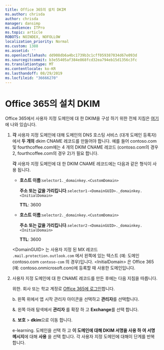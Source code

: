 ```yaml
---
title: Office 365의 설치 DKIM
ms.author: chrisda
author: chrisda
manager: dansimp
ms.audience: ITPro
ms.topic: article
ROBOTS: NOINDEX, NOFOLLOW
localization_priority: Normal
ms.custom: 1388
ms.assetid: ''
ms.openlocfilehash: dd908db6a4bc1739b3c1cff059387034d67e093d
ms.sourcegitcommit: b3e55405af384e868fcd32ea794eb15d1356c3fc
ms.translationtype: MT
ms.contentlocale: ko-KR
ms.lasthandoff: 08/29/2019
ms.locfileid: "36666270"
---
```

# <a name="setup-dkim-in-office-365"></a>Office 365의 설치 DKIM

Office 365에서 사용자 지정 도메인에 대 한 DKIM을 구성 하기 위한 전체 지침은 [여기](https://docs.microsoft.com/office365/SecurityCompliance/use-dkim-to-validate-outbound-email#what-you-need-to-do-to-manually-set-up-dkim-in-office-365)에 나와 있습니다.

1. **각** 사용자 지정 도메인에 대해 도메인의 DNS 호스팅 서비스 (대개 도메인 등록자)에서 **두 개의** dkim CNAME 레코드를 만들어야 합니다. 예를 들어 contoso.com 및 fourthcoffee.com에는 4 개의 DKIM CNAME 레코드 (contoso.com의 경우 2, fourthcoffee.com의 경우 2)가 필요 합니다.

   **각** 사용자 지정 도메인에 대 한 DKIM CNAME 레코드에는 다음과 같은 형식이 사용 됩니다.

   - **호스트 이름**:`selector1._domainkey.<CustomDomain>`

     **주소 또는 값을 가리킵니다**.`selector1-<DomainGUID>._domainkey.<InitialDomain>`

     **TTL**: 3600

   - **호스트 이름**:`selector2._domainkey.<CustomDomain>`

     **주소 또는 값을 가리킵니다**.`selector2-<DomainGUID>._domainkey.<InitialDomain>`

     **TTL**: 3600

   \<DomainGUID\> 는 사용자 지정 된 MX 레코드 `.mail.protection.outlook.com` 에서 왼쪽에 있는 텍스트 (예: 도메인 contoso.com `contoso-com` 의 경우)입니다. \<InitialDomain\> 은 Office 365 (예: contoso.onmicrosoft.com)에 등록할 때 사용한 도메인입니다.

2. 사용자 지정 도메인에 대 한 CNAME 레코드를 만든 후에는 다음 지침을 따릅니다.

   위한. 회사 또는 학교 계정로 [Office 365에 로그인](https://support.office.microsoft.com/article/e9eb7d51-5430-4929-91ab-6157c5a050b4)합니다.

   b. 왼쪽 위에서 앱 시작 관리자 아이콘을 선택하고 **관리자**를 선택합니다.

   &. 왼쪽 아래 탐색에서 **관리자** 를 확장 하 고 **Exchange**를 선택 합니다.

   &. **보호** > **dkim**으로 이동 합니다.

   e-learning. 도메인을 선택 하 고 **이 도메인에 대해 DKIM 서명을 사용 하 여 서명 메시지**에 대해 **사용** 을 선택 합니다. 각 사용자 지정 도메인에 대해이 단계를 반복 합니다.
